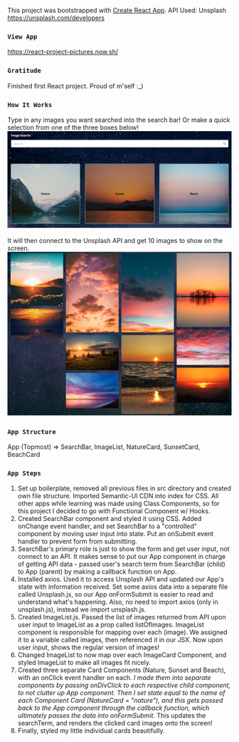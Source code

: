 This project was bootstrapped with [Create React App](https://github.com/facebook/create-react-app).
API Used: Unsplash https://unsplash.com/developers

### `View App`

https://react-project-pictures.now.sh/

### `Gratitude`

Finished first React project. Proud of m'self :\_)

### `How It Works`

Type in any images you want searched into the search bar! Or make a quick selection from one of the three boxes below!
<br />
![On App Load Image](/public/imgs/default.png?raw=true 'On Default Load')
<br />
<br />
It will then connect to the Unsplash API and get 10 images to show on the screen.
<br />
![List Images of Sunset](/public/imgs/list-images.png?raw=true 'List of Sunset Images')

### `App Structure`

App (Topmost) => SearchBar, ImageList, NatureCard, SunsetCard, BeachCard

### `App Steps`

1. Set up boilerplate, removed all previous files in src directory and created own file structure. Imported Semantic-UI CDN into index for CSS. All other apps while learning was made using Class Components, so for this project I decided to go with Functional Component w/ Hooks.
2. Created SearchBar component and styled it using CSS. Added onChange event handler, and set SearchBar to a "controlled" component by moving user input into state. Put an onSubmit event handler to prevent form from submitting.
3. SearchBar's primary role is just to show the form and get user input, not connect to an API. It makes sense to put our App component in charge of getting API data - passed user's search term from SearchBar (child) to App (parent) by making a callback function on App.
4. Installed axios. Used it to access Unsplash API and updated our App's state with information received. Set some axios data into a separate file called Unsplash.js, so our App onFormSubmit is easier to read and understand what's happening. Also, no need to import axios (only in unsplash.js), instead we import unsplash.js.
5. Created ImageList.js. Passed the list of images returned from API upon user input to ImageList as a prop called listOfImages. ImageList component is responsible for mapping over each (image). We assigned it to a variable called images, then referenced it in our JSX. Now upon user input, shows the regular version of images!
6. Changed ImageList to now map over each ImageCard Component, and styled ImageList to make all images fit nicely.
7. Created three separate Card Components (Nature, Sunset and Beach), with an onClick event handler on each. <em>I made them into separate components by passing onDivClick to each respective child component, to not clutter up App component. Then I set state equal to the name of each Component Card (NatureCard = "nature"), and this gets passed back to the App component through the callback function, which ultimately passes the data into onFormSubmit.</em> This updates the searchTerm, and renders the clicked card images onto the screen!
8. Finally, styled my little individual cards beautifully.
